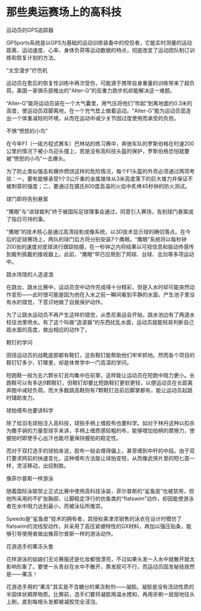 # 那些奥运赛场上的高科技

运动员的GPS追踪器

GPSports系统是以GPS为基础的运动训练装备中的佼佼者，它能实时测量的运动距离、运动速度、心率、身体负荷等运动数据的特点，彻底改变了运动团队制订训练和恢复计划的方法。

“太空漫步”疗伤机

运动员在愈后的恢复性训练中再次受伤，可能源于携带自身重量的训练带来了超负荷。美国一家俱乐部推出的“Alter-G”的反重力跑步机却能解决这一难题。

“Alter-G”能将运动员装在一个大气囊里，用气压将他们“吹起”到离地面约0.3米的高度，使运动员双脚离地，在一个充气垫上做着运动。“Alter-G”能为运动员营造出一个体重减轻的环境，从而在运动中减少关节因过度使用而承受的负担。

不惧“愤怒的小鸟”

在今年F1（一级方程式赛车）巴林站的练习赛中，奔驰车队的罗斯伯格在时速200公里的情况下被小鸟迎头撞上，若是没有高科技头盔的保护，罗斯伯格恐怕就要被“愤怒的小鸟”一击爆头。

为了防止类似强击和爆炸燃烧这样的危险情况，每个F1头盔的外壳必须通过两项考验：一，要有能够承受1个3公斤重的金属锥体从3米高度落下的巨大锥力并保证不被刺穿的强度；二，要通过在摄氏800度高温的火焰中炙烤45秒钟的防火测试。

球门即将告别悬案

“鹰眼”与“进球裁判”终于被国际足球理事会通过，同意引入赛场，告别球门悬案成了指日可待的事。

“鹰眼”的技术核心是通过高清投影成像系统，以3D技术显示球的确切落点。在今后的足球赛场上，两队的球门后方将分别安装7个鹰眼。“鹰眼”系统将以每秒钟200张的速度对皮球进行跟踪拍摄，在一秒钟之内将结果以可视信息和振动传感传到裁判佩戴的接收器上。此前，“鹰眼”早已应用到了网球、台球、击剑等多项运动中。

跳水场馆的人造波浪

在跳台、跳水比赛中，运动员空中动作完成得十分精彩，但是入水时却可能突然动作变形——此时很可能是因为他在入水之前一瞬间看到平静的水面，产生池子里没有水的错觉，下意识地做了自我保护动作。

为了让跳水运动员不再产生这样的错觉，从悉尼奥运会开始，跳水池边有了两道水柱往池里喷水。有了这个叫做“造波器”的东西扰乱水面，运动员就能轻易判断自己距水面的高度，做出相应的动作了。

鞋钉的学问

田径运动员的战靴底部都有鞋钉，这些鞋钉能帮助他们牢牢抓地。然而各个项目的鞋钉钉多少、钉哪里，却是体育学中一门高深的学问。

短跑鞋一般为五六颗长钉且均集中在前掌，这样能让运动员在短跑中阻力更小。长跑鞋可以有多达9颗鞋钉，但鞋钉却要比短跑鞋钉更软更轻，以便运动员在长距离奔跑中减轻负荷。而大多数跳高鞋则有7颗鞋钉且前后脚掌都有，能让运动员起跳时辅助发力。

球拍缠布也要讲科学

除了给羽毛球拍注入高科技，球拍手柄上缠胶布也要科学。如对于林丹这种以扣杀为撒手锏的力量型球手来讲，手柄上缠质感较粗的布，能够增加拍柄的摩擦力，使握拍时即使手心出汗也能尽量保持握拍的稳定性。

而对于双打选手的球拍来说，胶布一般会缠得偏上，甚至缠到中杆的中段。由于双打要求网前的快速变化，这种缠布方法能让球拍变短，从而像武侠片里的短匕首一样，灵活移动，出招制胜。

像菲尔普斯一样游泳

随着国际泳联禁止正式比赛中使用高科技泳装，菲尔普斯的“鲨鱼皮”也被禁用，但他所采用的不扩张胸部、让脚稳定浮行的仿鱼类的“flatswim”动作，却因能使游泳者在水中阻力达到最小，而被泳坛所推崇。

Speedo是“鲨鱼皮”技术的拥有者，其授权美津浓销售的泳衣在设计时模仿了flatswim的流线型动作，并采用了高压紧绷特性的GX材料，再加以强压贴条，能够引导使用者做出像菲尔普斯一样的游泳动作。

花游选手的果冻头套

花样游泳的姑娘们无论赛服还是化妆都很漂亮，不过如果头发一入水中就散开就太影响形象了。要使一头青丝在水中不散开，靠发胶可不行，而运动员固发秘技居然是——果冻！

花游选手用的“果冻”其实是不含糖分的果冻粉剂——凝胶。凝胶是没有流动性质的半固体状稠厚物质。比赛前，选手们要将凝胶用温水搅和，再用牙刷一层层地往头上刷，直到每根头发都被凝胶完全浸泡。